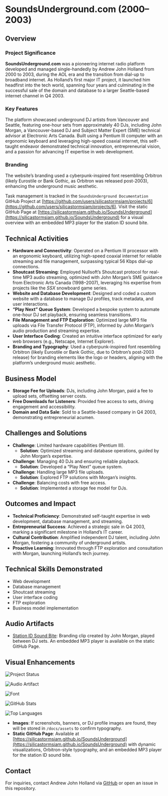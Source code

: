 # SoundsUnderground.com (2000–2003)

## Overview

### Project Significance
**SoundsUnderground.com** was a pioneering internet radio platform developed and managed single-handedly by Andrew John Holland from 2000 to 2003, during the AOL era and the transition from dial-up to broadband internet. As Holland’s first major IT project, it launched him headfirst into the tech world, spanning four years and culminating in the successful sale of the domain and database to a larger Seattle-based internet channel in Q4 2003.

### Key Features
The platform showcased underground DJ artists from Vancouver and Seattle, featuring one-hour sets from approximately 40 DJs, including John Morgan, a Vancouver-based DJ and Subject Matter Expert (SME) technical advisor at Electronic Arts Canada. Built using a Pentium III computer with an ergonomic keyboard and leveraging high-speed coaxial internet, this self-taught endeavor demonstrated technical innovation, entrepreneurial vision, and a passion for advancing IT expertise in web development.

### Branding
The website’s branding used a cyberpunk-inspired font resembling Orbitron (likely Eurostile or Bank Gothic, as Orbitron was released post-2003), enhancing the underground music aesthetic.

Task management is tracked in the `SoundsUnderground Documentation` GitHub Project at [https://github.com/users/silicastormsiam/projects/6](https://github.com/users/silicastormsiam/projects/6). Visit the static GitHub Page at [https://silicastormsiam.github.io/SoundsUnderground](https://silicastormsiam.github.io/SoundsUnderground) for a visual overview with an embedded MP3 player for the station ID sound bite.

## Technical Activities

- **Hardware and Connectivity**: Operated on a Pentium III processor with an ergonomic keyboard, utilizing high-speed coaxial internet for reliable streaming and file management, surpassing typical 56 Kbps dial-up connections.
- **Shoutcast Streaming**: Employed Nullsoft’s Shoutcast protocol for real-time MP3 audio streaming, optimized with John Morgan’s SME guidance from Electronic Arts Canada (1998–2007), leveraging his expertise from projects like the *SSX* snowboard game series.
- **Website and Database Development**: Designed and coded a custom website with a database to manage DJ profiles, track metadata, and user interactions.
- **“Play Next” Queue System**: Developed a bespoke system to automate one-hour DJ set playback, ensuring seamless transitions.
- **File Management and FTP Exploration**: Optimized large MP3 file uploads via File Transfer Protocol (FTP), informed by John Morgan’s audio production and streaming expertise.
- **User Interface Coding**: Created an intuitive interface optimized for early web browsers (e.g., Netscape, Internet Explorer).
- **Branding and Typography**: Used a cyberpunk-inspired font resembling Orbitron (likely Eurostile or Bank Gothic, due to Orbitron’s post-2003 release) for branding elements like the logo or headers, aligning with the platform’s underground music aesthetic.

## Business Model

- **Storage Fee for Uploads**: DJs, including John Morgan, paid a fee to upload sets, offsetting server costs.
- **Free Downloads for Listeners**: Provided free access to sets, driving engagement and accessibility.
- **Domain and Data Sale**: Sold to a Seattle-based company in Q4 2003, demonstrating entrepreneurial acumen.

## Challenges and Solutions

- **Challenge**: Limited hardware capabilities (Pentium III).
  - **Solution**: Optimized streaming and database operations, guided by John Morgan’s expertise.
- **Challenge**: Managing 40 DJs and ensuring reliable playback.
  - **Solution**: Developed a “Play Next” queue system.
- **Challenge**: Handling large MP3 file uploads.
  - **Solution**: Explored FTP solutions with Morgan’s insights.
- **Challenge**: Balancing costs with free access.
  - **Solution**: Implemented a storage fee model for DJs.

## Outcomes and Impact

- **Technical Proficiency**: Demonstrated self-taught expertise in web development, database management, and streaming.
- **Entrepreneurial Success**: Achieved a strategic sale in Q4 2003, marking a significant milestone in Holland’s IT career.
- **Cultural Contribution**: Amplified independent DJ talent, including John Morgan, fostering a community of underground artists.
- **Proactive Learning**: Innovated through FTP exploration and consultation with Morgan, launching Holland’s tech journey.

## Technical Skills Demonstrated

- Web development
- Database management
- Shoutcast streaming
- User interface coding
- FTP exploration
- Business model implementation

## Audio Artifacts

- [Station ID Sound Bite](/docs/assets/soundsundergroundintro.mp3?raw=true): Branding clip created by John Morgan, played between DJ sets. An embedded MP3 player is available on the static GitHub Page.

## Visual Enhancements

![Project Status](https://img.shields.io/badge/status-documented-blue)

![Audio Artifact](https://img.shields.io/badge/audio-Station%20ID%20Sound%20Bite-blue)

![Font](https://img.shields.io/badge/font-Cyberpunk%20Orbitron%20Style-blue)

![GitHub Stats](https://github-readme-stats.vercel.app/api?username=silicastormsiam&show_icons=true&theme=transparent)

![Top Languages](https://github-readme-stats.vercel.app/api/top-langs/?username=silicastormsiam&layout=compact&theme=transparent)

- **Images**: If screenshots, banners, or DJ profile images are found, they will be stored in `/docs/assets` to confirm typography.
- **Static GitHub Page**: Available at [https://silicastormsiam.github.io/SoundsUnderground](https://silicastormsiam.github.io/SoundsUnderground) with dynamic visualizations, Orbitron-style typography, and an embedded MP3 player for the station ID sound bite.

## Contact

For inquiries, contact Andrew John Holland via [GitHub](https://github.com/silicastormsiam) or open an issue in this repository.
